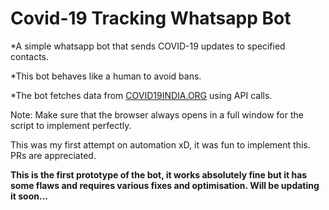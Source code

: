 # Covid-19 Tracking Whatsapp Bot

*A simple whatsapp bot that sends COVID-19 updates to specified contacts.

*This bot behaves like a human to avoid bans.

*The bot fetches data from [COVID19INDIA.ORG](https://www.covid19india.org/) using API calls.

Note: Make sure that the browser always opens in a full window for the script to implement perfectly.


This was my first attempt on automation xD, it was fun to implement this. PRs are appreciated.

__This is the first prototype of the bot, it works absolutely fine but it has some flaws and requires various fixes and optimisation. Will be updating it soon...__ 
